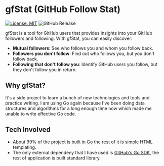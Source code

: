 # gfStat (GitHub Follow Stat)

[![License: MIT](https://img.shields.io/badge/License-MIT-yellow.svg)](https://opensource.org/licenses/MIT)
![GitHub Release](https://img.shields.io/github/release/JammUtkarsh/gfstat.svg?style=flat)

gfStat is a tool for GitHub users that provides insights into your GitHub followers and following. With gfStat, you can easily discover:

- **Mutual followers**: See who follows you and whom you follow back.
- **Followers you don't follow**: Find out who follows you, but you don't follow back.
- **Following that don't follow you**: Identify GitHub users you follow, but they don't follow you in return.

## Why gfStat?

It's a side project to learn a bunch of new technologies and tools and practice writing. I am using Go again because I've been doing data structures and algorithms for a long enough time now which made me unable to write effective Go code.

## Tech Involved

- About 99% of the project is built in [Go](https://go.dev/) the rest of it is simple HTML templating.
- The only external dependeny that I have used is [GitHub's Go SDK](https://pkg.go.dev/github.com/google/go-github/v56#section-readme), the rest of application is built standard library.
